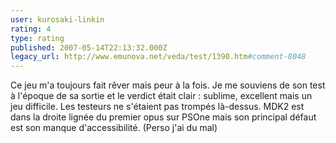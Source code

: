 ```yaml
---
user: kurosaki-linkin
rating: 4
type: rating
published: 2007-05-14T22:13:32.000Z
legacy_url: http://www.emunova.net/veda/test/1390.htm#comment-8048
---
```

Ce jeu m'a toujours fait rêver mais peur à la fois.
Je me souviens de son test à l'époque de sa sortie et le verdict était clair : sublime, excellent mais un jeu difficile. Les testeurs ne s'étaient pas trompés là-dessus.
MDK2 est dans la droite lignée du premier opus sur PSOne mais son principal défaut est son manque d'accessibilité. (Perso j'ai du mal)
